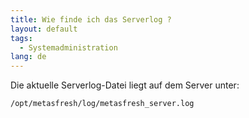 ```yaml
---
title: Wie finde ich das Serverlog ?
layout: default
tags:
  - Systemadministration
lang: de
---
```


Die aktuelle Serverlog-Datei liegt auf dem Server unter: 
```
/opt/metasfresh/log/metasfresh_server.log
```
